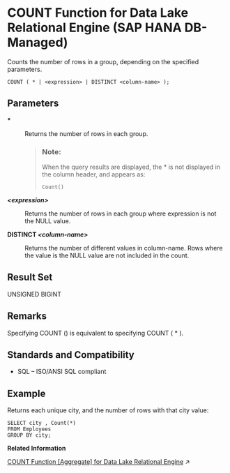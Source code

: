 <!-- loiobd71ba2eab21415e8d3ce875005fc9b9 -->

# COUNT Function for Data Lake Relational Engine \(SAP HANA DB-Managed\)

Counts the number of rows in a group, depending on the specified parameters.



```
COUNT ( * | <expression> | DISTINCT <column-name> );
```



<a name="loiobd71ba2eab21415e8d3ce875005fc9b9__section_l1v_gnl_srb"/>

## Parameters


<dl>
<dt><b>

\*

</b></dt>
<dd>

Returns the number of rows in each group.

> ### Note:  
> When the query results are displayed, the \* is not displayed in the column header, and appears as:
> 
> ```
> Count()
> ```



</dd><dt><b>

*<expression\>*

</b></dt>
<dd>

Returns the number of rows in each group where expression is not the NULL value.



</dd><dt><b>

DISTINCT *<column-name\>*

</b></dt>
<dd>

Returns the number of different values in column-name. Rows where the value is the NULL value are not included in the count.



</dd>
</dl>



<a name="loiobd71ba2eab21415e8d3ce875005fc9b9__section_pkj_hnl_srb"/>

## Result Set

UNSIGNED BIGINT



<a name="loiobd71ba2eab21415e8d3ce875005fc9b9__section_ylr_knl_srb"/>

## Remarks

Specifying COUNT \(\) is equivalent to specifying COUNT \( \* \).



<a name="loiobd71ba2eab21415e8d3ce875005fc9b9__section_w2d_lnl_srb"/>

## Standards and Compatibility

-   SQL – ISO/ANSI SQL compliant



<a name="loiobd71ba2eab21415e8d3ce875005fc9b9__section_b3c_mnl_srb"/>

## Example

Returns each unique city, and the number of rows with that city value:

```
SELECT city , Count(*)
FROM Employees
GROUP BY city;
```

**Related Information**  


[COUNT Function \[Aggregate\] for Data Lake Relational Engine](https://help.sap.com/viewer/19b3964099384f178ad08f2d348232a9/2023_4_QRC/en-US/a54290fd84f21015b7dddc9484de19d0.html "Counts the number of rows in a group, depending on the specified parameters.") :arrow_upper_right:

